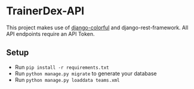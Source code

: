 # TrainerDex-API
This project makes use of [django-colorful](https://github.com/charettes/django-colorful) and django-rest-framework. 
All API endpoints require an API Token.

## Setup
* Run `pip install -r requirements.txt`
* Run `python manage.py migrate` to generate your database
* Run `python manage.py loaddata teams.xml`